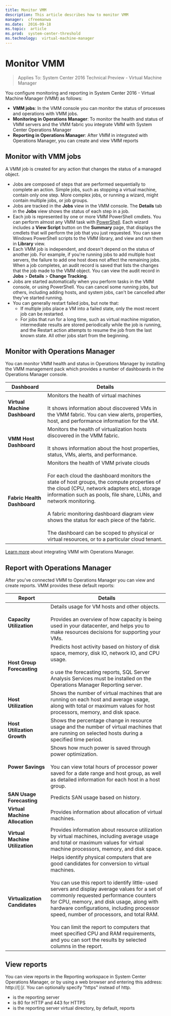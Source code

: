 ```yaml
---
title: Monitor VMM
description: This article describes how to monitor VMM
manager:  cfreemanwa
ms.date:  2016-09-18
ms.topic:  article
ms.prod:  system-center-threshold
ms.technology:  virtual-machine-manager
---
```


# Monitor VMM

>Applies To: System Center 2016 Technical Preview - Virtual Machine Manager

You configure monitoring and reporting in System Center 2016 - Virtual Machine Manager (VMM) as follows:

- **VMM jobs**: In the VMM console you can monitor the status of processes and operations with VMM jobs.
- **Monitoring in Operations Manager**: To monitor the health and status of VMM servers and the VMM fabric you integrate VMM with System Center Operations Manager
- **Reporting in Operations Manager**: After VMM in integrated with Operations Manager, you can create and view VMM reports


## Monitor with VMM jobs

A VMM job is created for any action that changes the status of a managed object.

- Jobs are composed of steps that are performed sequentially to complete an action. Simple jobs, such as stopping a virtual machine, contain only one step. More complex jobs, or running a wizard, might contain multiple jobs, or job groups.
-  Jobs are tracked in the **Jobs** view in the VMM console. The **Details** tab in the **Jobs** view shows the status of each step in a job.
- Each job is represented by one or more VMM PowerShell cmdlets. You can perform almost any VMM task with [PowerShell](https://technet.microsoft.com/library/jj654428(v=sc.20).aspx). Each wizard includes a **View Script** button on the **Summary** page, that displays the cmdlets that will perform the job that you just requested. You can save Windows PowerShell scripts to the VMM library, and view and run them in **Library** view.
- Each VMM job is independent, and doesn't depend on the status of another job. For example, if you're running jobs to add multiple host servers, the  failure to add one host does not affect the remaining jobs.
When a job completes, an audit record is saved that lists the changes that the job made to the VMM object. You can view the audit record in **Jobs** > **Details** > **Change Tracking**.
- Jobs are started automatically when you perform tasks in the VMM console, or using PowerShell. You can cancel some running jobs, but others, including adding hosts, and system jobs, can't be cancelled after they've started running.
- You can generally restart failed jobs, but note that:
    - If multiple jobs place a VM into a failed state, only the most recent job can be restarted.
    - For jobs that run for a long time, such as virtual machine migration, intermediate results are stored periodically while the job is running, and the Restart action attempts to resume the job from the last known state. All other jobs start from the beginning.


## Monitor with Operations Manager

You can monitor VMM health and status in Operations Manager by installing the VMM management pack which provides a number of dashboards in the Operations Manager console.


**Dashboard** | **Details**
--- | ---
**Virtual Machine Dashboard** | Monitors the health of virtual machines<br/><br/> It shows information about discovered VMs in the VMM fabric. You can view alerts, properties, host, and performance information for the VM.
**VMM Host Dashboard** | Monitors the health of virtualization hosts discovered in the VMM fabric.<br/><br/> It shows information about the host properties, status, VMs, alerts, and performance.
**Fabric Health Dashboard** | Monitors the health of VMM private clouds<br/><br/> For each cloud the dashboard monitors the state of host groups, the compute properties of the cloud (CPU, network adapters etc), storage information such as pools, file share, LUNs, and network monitoring.<br/><br/> A fabric monitoring dashboard diagram view shows the status for each piece of the fabric.<br/><br/> The dashboard can be scoped to physical or virtual resources, or to a particular cloud tenant.

[Learn more](manage-monitor-ops-mgr.md) about integrating VMM with Operations Manager.


## Report with Operations Manager

After you've connected VMM to Operations Manager you can view and create reports. VMM provides these default reports:

**Report** | **Details**
--- | ---
**Capacity Utilization** | Details usage for VM hosts and other objects.<br/><br/> Provides an overview of how capacity is being used in your datacenter, and helps you to make resources decisions for supporting your VMs.
**Host Group Forecasting** | Predicts host activity based on history of disk space, memory, disk IO, network IO, and CPU usage.<br/><br/> o use the forecasting reports, SQL Server Analysis Services must be installed on the Operations Manager Reporting server.
**Host Utilization** | Shows the number of virtual machines that are running on each host and average usage, along with total or maximum values for host processors, memory, and disk space.
**Host Utilization Growth** | Shows the percentage change in resource usage and the number of virtual machines that are running on selected hosts during a specified time period.
**Power Savings** | Shows how much power is saved through power optimization.<br/><br/> You can view total hours of processor power saved for a date range and host group, as well as detailed information for each host in a host group.
**SAN Usage Forecasting** | Predicts SAN usage based on history.
**Virtual Machine Allocation** | Provides information about allocation of virtual machines.
**Virtual Machine Utilization** | Provides information about resource utilization by virtual machines, including average usage and total or maximum values for virtual machine processors, memory, and disk space.
**Virtualization Candidates** | Helps identify physical computers that are good candidates for conversion to virtual machines.<br/><br/> You can use this report to identify little-used servers and display average values for a set of commonly requested performance counters for CPU, memory, and disk usage, along with hardware configurations, including processor speed, number of processors, and total RAM.<br/><br/> You can limit the report to computers that meet specified CPU and RAM requirements, and you can sort the results by selected columns in the report.

## View reports

You can view reports in the Reporting workspace in System Center Operations Manager, or by using a web browser and entering this address: http://<OpsMgrReportServer>[:<port>]/<reports>. You can optionally specify "https" instead of http.

- <OpsMgrReportServer> is the reporting server
- <port> is 80 for HTTP and 443 for HTTPS
- <reports> is the reporting server virtual directory, by default, reports
